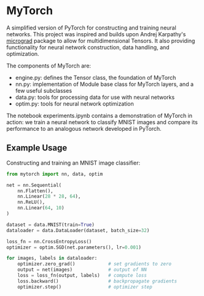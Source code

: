 # MyTorch

A simplified version of PyTorch for constructing and training neural networks. This project was inspired and builds upon Andrej Karpathy's [micrograd](https://github.com/karpathy/micrograd) package to allow for multidimensional Tensors. It also providing functionality for neural network construction, data handling, and optimization.

The components of MyTorch are:
- engine.py: defines the Tensor class, the foundation of MyTorch
- nn.py: implementation of Module base class for MyTorch layers, and a few useful subclasses
- data.py: tools for processing data for use with neural networks
- optim.py: tools for neural network optimization

The notebook experiments.ipynb contains a demonstration of MyTorch in action: we train a neural network to classify MNIST images and compare its performance to an analogous network developed in PyTorch.

## Example Usage

Constructing and training an MNIST image classifier:

```python
from mytorch import nn, data, optim

net = nn.Sequential(
    nn.Flatten(),
    nn.Linear(28 * 28, 64),
    nn.ReLU(),
    nn.Linear(64, 10)
)

dataset = data.MNIST(train=True)
dataloader = data.DataLoader(dataset, batch_size=32)

loss_fn = nn.CrossEntropyLoss()
optimizer = optim.SGD(net.parameters(), lr=0.001)

for images, labels in dataloader:
    optimizer.zero_grad()            # set gradients to zero
    output = net(images)             # output of NN
    loss = loss_fn(output, labels)   # compute loss
    loss.backward()                  # backpropagate gradients
    optimizer.step()                 # optimizer step
```
